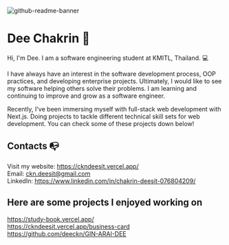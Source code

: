 ![github-readme-banner](https://user-images.githubusercontent.com/40157947/196252647-c363244e-8294-4e3b-ac2c-4f259dfb09a2.png)

# Dee Chakrin 👋
Hi, I'm Dee. I am a software engineering student at KMITL, Thailand. 💻

I have always have an interest in the software development process, OOP practices, and developing enterprise projects. Ultimately, I would like to see my software helping others solve their problems. I am learning and continuing to improve and grow as a software engineer.

Recently, I've been immersing myself with full-stack web development with Next.js. Doing projects to tackle different technical skill sets for web development. You can check some of these projects down below!

## Contacts 📭
Visit my website: https://ckndeesit.vercel.app/ \
Email: ckn.deesit@gmail.com\
LinkedIn: https://www.linkedin.com/in/chakrin-deesit-076804209/

## Here are some projects I enjoyed working on
https://study-book.vercel.app/ \
https://ckndeesit.vercel.app/business-card \
https://github.com/deeckn/GIN-ARAI-DEE
